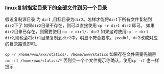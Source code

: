 ### linux复制指定目录下的全部文件到另一个目录
假设复制源目录 为 `dir1` ,目标目录为`dir2`。怎样才能将`dir1`下所有文件复制到`dir2`下了
如果`dir2`目录不存在，则可以直接使用
`cp -r dir1 dir2`
即可。
如果`dir2`目录已存在，则需要使用
`cp -r dir1/. dir2`
如果这时使用`cp -r dir1 dir2`,则也会将`dir1`目录复制到`dir2`中，明显不符合要求。
ps:dir1、dir2改成对应的目录路径即可。

`cp -r /home/www/xxx/statics/. /home/www/statics`
如果存在文件需要先删除
`rm -rf /home/www/statics/*`
否则会一个个文件提示你确认，使用`cp -rf` 也一样提示
